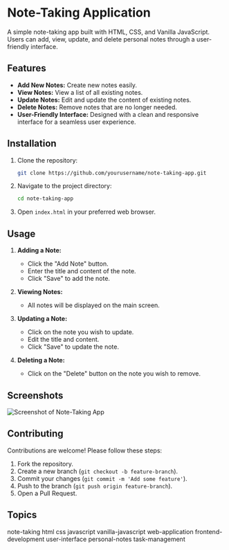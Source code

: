 # Note-Taking Application

A simple note-taking app built with HTML, CSS, and Vanilla JavaScript. Users can add, view, update, and delete personal notes through a user-friendly interface.

## Features

- **Add New Notes:** Create new notes easily.
- **View Notes:** View a list of all existing notes.
- **Update Notes:** Edit and update the content of existing notes.
- **Delete Notes:** Remove notes that are no longer needed.
- **User-Friendly Interface:** Designed with a clean and responsive interface for a seamless user experience.

## Installation

1. Clone the repository:
    ```bash
    git clone https://github.com/yourusername/note-taking-app.git
    ```

2. Navigate to the project directory:
    ```bash
    cd note-taking-app
    ```

3. Open `index.html` in your preferred web browser.

## Usage

1. **Adding a Note:**
    - Click the "Add Note" button.
    - Enter the title and content of the note.
    - Click "Save" to add the note.

2. **Viewing Notes:**
    - All notes will be displayed on the main screen.

3. **Updating a Note:**
    - Click on the note you wish to update.
    - Edit the title and content.
    - Click "Save" to update the note.

4. **Deleting a Note:**
    - Click on the "Delete" button on the note you wish to remove.

## Screenshots

![Screenshot of Note-Taking App](path/to/screenshot.png)

## Contributing

Contributions are welcome! Please follow these steps:

1. Fork the repository.
2. Create a new branch (`git checkout -b feature-branch`).
3. Commit your changes (`git commit -m 'Add some feature'`).
4. Push to the branch (`git push origin feature-branch`).
5. Open a Pull Request.


## Topics

note-taking html css javascript vanilla-javascript web-application frontend-development user-interface personal-notes task-management
